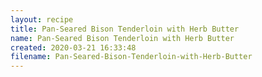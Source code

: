 ```yaml
---
layout: recipe
title: Pan-Seared Bison Tenderloin with Herb Butter
name: Pan-Seared Bison Tenderloin with Herb Butter
created: 2020-03-21 16:33:48
filename: Pan-Seared-Bison-Tenderloin-with-Herb-Butter
---
```

